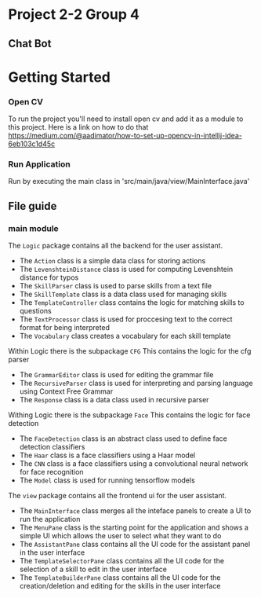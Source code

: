 # Project 2-2 Group 4
## Chat Bot
# Getting Started

### Open CV
To run the project you'll need to install open cv and add it as a module to this project.
Here is a link on how to do that
https://medium.com/@aadimator/how-to-set-up-opencv-in-intellij-idea-6eb103c1d45c

### Run Application
Run by executing the main class in 'src/main/java/view/MainInterface.java'



## File guide

### main module
The `Logic` package contains all the backend for the user assistant.
- The `Action` class is a simple data class for storing actions
- The `LevenshteinDistance` class is used for computing Levenshtein distance for typos
- The `SkillParser` class is used to parse skills from a text file
- The `SkillTemplate` class is a data class used for managing skills
- The `TemplateController` class contains the logic for matching skills to questions
- The `TextProcessor` class is used for proccesing text to the correct format for being interpreted
- The `Vocabulary` class creates a vocabulary for each skill template

Within Logic there is the subpackage `CFG` This contains the logic for the cfg parser
- The `GrammarEditor` class is used for editing the grammar file
- The `RecursiveParser` class is used for interpreting and parsing language using Context Free Grammar
- The `Response` class is a data class used in recursive parser

Withing Logic there is the subpackage `Face` This contains the logic for face detection
- The `FaceDetection` class is an abstract class used to define face detection classifiers
- The `Haar` class is a face classifiers using a Haar model
- The `CNN` class is a face classifiers using a convolutional neural network for face recognition
- The `Model` class is used for running tensorflow models

The `view` package contains all the frontend ui for the user assistant.
- The `MainInterface` class merges all the inteface panels to create a UI to run the application
- The `MenuPane` class is the starting point for the application and shows a simple UI which allows the user to select what they want to do
- The `AssistantPane` class contains all the UI code for the assistant panel in the user interface
- The `TemplateSelectorPane` class contains all the UI code for the selection of a skill to edit in the user interface
- The `TemplateBuilderPane` class contains all the UI code for the creation/deletion and editing for the skills in the user interface

